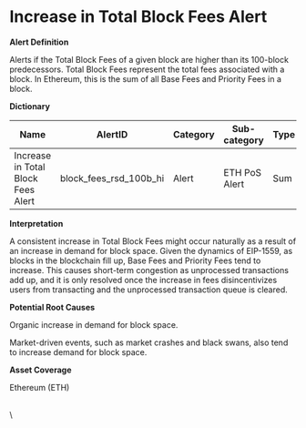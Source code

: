# Increase in Total Block Fees Alert

**Alert Definition**

Alerts if the Total Block Fees of a given block are higher than its 100-block predecessors. Total Block Fees represent the total fees associated with a block. In Ethereum, this is the sum of all Base Fees and Priority Fees in a block.

**Dictionary**

| Name                               | AlertID                    | Category | Sub-category  | Type | Unit | Interval |
| ---------------------------------- | -------------------------- | -------- | ------------- | ---- | ---- | -------- |
| Increase in Total Block Fees Alert | block\_fees\_rsd\_100b\_hi | Alert    | ETH PoS Alert | Sum  | Gas  | Ad hoc   |

**Interpretation**

A consistent increase in Total Block Fees might occur naturally as a result of an increase in demand for block space. Given the dynamics of EIP-1559, as blocks in the blockchain fill up, Base Fees and Priority Fees tend to increase. This causes short-term congestion as unprocessed transactions add up, and it is only resolved once the increase in fees disincentivizes users from transacting and the unprocessed transaction queue is cleared.

**Potential Root Causes**

Organic increase in demand for block space.

Market-driven events, such as market crashes and black swans, also tend to increase demand for block space.

**Asset Coverage**

Ethereum (ETH)

\
\
